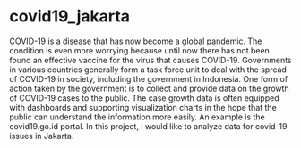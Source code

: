 # covid19_jakarta
COVID-19 is a disease that has now become a global pandemic. The condition is even more worrying because until now there has not been found an effective vaccine for the virus that causes COVID-19. Governments in various countries generally form a task force unit to deal with the spread of COVID-19 in society, including the government in Indonesia.  One form of action taken by the government is to collect and provide data on the growth of COVID-19 cases to the public. The case growth data is often equipped with dashboards and supporting visualization charts in the hope that the public can understand the information more easily. An example is the covid19.go.id portal. In this project, i would like to analyze data for covid-19 issues in Jakarta.
